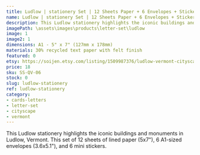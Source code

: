 ```yaml
---
title: Ludlow | stationery Set | 12 Sheets Paper + 6 Envelopes + Stickers
name: Ludlow | stationery Set | 12 Sheets Paper + 6 Envelopes + Stickers
description: This Ludlow stationery highlights the iconic buildings and monuments in Ludlow, Vermont. This set of 12 sheets of lined paper (5x7"), 6 A1-sized envelopes (3.6x5.1"), and 6 mini stickers. 
imagePath: \assets\images\products\letter-set\ludlow
image: 1
image2: 1
dimensions: A1 - 5" x 7" (127mm x 178mm)
materials: 30% recycled text paper with felt finish
featured: 0
etsy: https://soijen.etsy.com/listing/1509987376/ludlow-vermont-cityscape-stationery-set?utm_source=Copy&utm_medium=ListingManager&utm_campaign=Share&utm_term=so.lmsm&share_time=1695260100664
price: 18
sku: SS-QV-06
stock: 0
slug: ludlow-stationery
ref: ludlow-stationery
category:
- cards-letters
- letter-set
- cityscape
- vermont
---
```

This Ludlow stationery highlights the iconic buildings and monuments in Ludlow, Vermont. This set of 12 sheets of lined paper (5x7"), 6 A1-sized envelopes (3.6x5.1"), and 6 mini stickers. 
